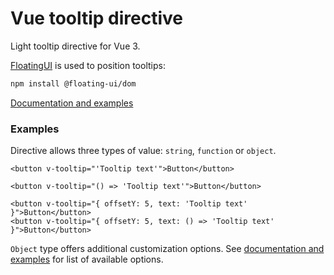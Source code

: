 # Vue tooltip directive

Light tooltip directive for Vue 3.

[FloatingUI](https://floating-ui.com/) is used to position tooltips:
```bash
npm install @floating-ui/dom
```

[Documentation and examples](https://vue-litewind.netlify.app/documentation/tooltip)

### Examples

Directive allows three types of value: `string`, `function` or `object`.
```vue
<button v-tooltip="'Tooltip text'">Button</button>
```
```vue
<button v-tooltip="() => 'Tooltip text'">Button</button>
```
```vue
<button v-tooltip="{ offsetY: 5, text: 'Tooltip text' }">Button</button>
<button v-tooltip="{ offsetY: 5, text: () => 'Tooltip text' }">Button</button>
```
`Object` type offers additional customization options. See [documentation and examples](https://vue-wind.netlify.app/documentation/tooltip) for list of available options.

